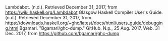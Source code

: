 
Lambdabot. (n.d.). Retrieved December 31, 2017, from https://wiki.haskell.org/Lambdabot
Glasgow Haskell Compiler User's Guide. (n.d.). Retrieved December 31, 2017, from https://downloads.haskell.org/~ghc/latest/docs/html/users_guide/debugging.html
Bgamari. "Bgamari/ghc-dump." GitHub. N.p., 25 Aug. 2017. Web. 31 Dec. 2017, from https://github.com/bgamari/ghc-dump
